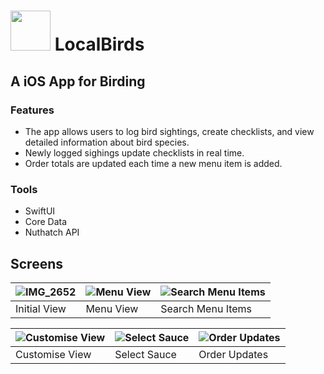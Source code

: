 # <img src="/Samijz/Assets.xcassets/AppIcon.appiconset/samijz-logo-1024.png"  width="64" height="64"> LocalBirds 
## A iOS App for Birding

### Features
- The app allows users to log bird sightings, create checklists, and view detailed information about bird species. 
- Newly logged sighings update checklists in real time.
- Order totals are updated each time a new menu item is added.

### Tools
- SwiftUI
- Core Data
- Nuthatch API

## Screens
| ![IMG_2652](https://github.com/user-attachments/assets/0b829d08-16c1-476b-b944-2c11d4191a10) | ![Menu View](/caps/seq2.PNG) | ![Search Menu Items](/caps/seq3.PNG) |
| --------- | ---------- | ---------- |
| Initial View | Menu View | Search Menu Items |

| ![Customise View](/caps/seq4.PNG) | ![Select Sauce](/caps/seq5.PNG) | ![Order Updates](/caps/seq6.PNG) |
| --------- | ---------- | ---------- |
| Customise View | Select Sauce | Order Updates |
